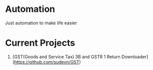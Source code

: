 # Automation
Just automation to make life easier

# Current Projects
1. [GST(Goods and Service Tax) 3B and GSTR 1 Return Downloader] (https://github.com/sudevn/GST)
